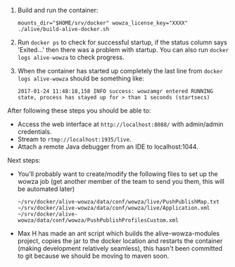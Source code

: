 1. Build and run the container:

	```
	mounts_dir="$HOME/srv/docker" wowza_license_key="XXXX" ./alive/build-alive-docker.sh
	```
2. Run `docker ps` to check for successful startup, if the status column says 'Exited...' then there was a problem with startup. You can also run `docker logs alive-wowza` to check progress.
3. When the container has started up completely the last line from `docker logs alive-wowza` should be something like:
	```
	2017-01-24 11:48:18,158 INFO success: wowzamgr entered RUNNING state, process has stayed up for > than 1 seconds (startsecs)
	```

After following these steps you should be able to:
- Access the web interface at `http://localhost:8088/` with admin/admin credentials.
- Stream to `rtmp://localhost:1935/live`.
- Attach a remote Java debugger from an IDE to localhost:1044.

Next steps:
- You'll probably want to create/modify the following files to set up the wowza job (get another member of the team to send you them, this will be automated later)
	```
	~/srv/docker/alive-wowza/data/conf/wowza/live/PushPublishMap.txt
	~/srv/docker/alive-wowza/data/conf/wowza/live/Application.xml
	~/srv/docker/alive-wowza/data/conf/wowza/PushPublishProfilesCustom.xml
	```
- Max H has made an ant script which builds the alive-wowza-modules project, copies the jar to the docker location and restarts the container (making development relatively seamless), this hasn't been committed to git because we should be moving to maven soon.
